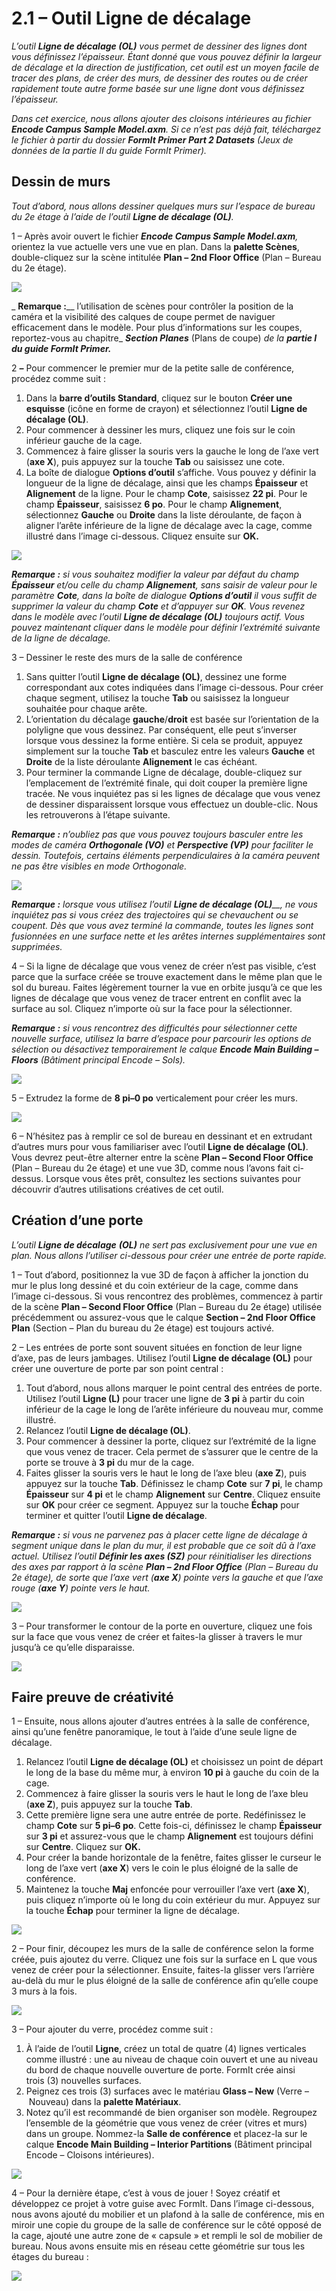 # 2.1 – Outil Ligne de décalage

_L’outil_ _**Ligne de décalage (OL)**_ _vous permet de dessiner des lignes dont vous définissez l’épaisseur. Étant donné que vous pouvez définir la largeur de décalage et la direction de justification, cet outil est un moyen facile de tracer des plans, de créer des murs, de dessiner des routes ou de créer rapidement toute autre forme basée sur une ligne dont vous définissez l’épaisseur._

_Dans cet exercice, nous allons ajouter des cloisons intérieures au fichier_ _**Encode Campus Sample Model.axm**. Si ce n’est pas déjà fait, téléchargez le fichier à partir du dossier_ _**FormIt Primer Part 2 Datasets** (Jeux de données de la partie II du guide FormIt Primer)._

## Dessin de murs

_Tout d’abord, nous allons dessiner quelques murs sur l’espace de bureau du 2e étage à l’aide de l’outil __**Ligne de décalage (OL)**__._

1 – Après avoir ouvert le fichier _**Encode Campus Sample Model.axm**,_ orientez la vue actuelle vers une vue en plan. Dans la **palette Scènes**, double-cliquez sur la scène intitulée **Plan – 2nd Floor Office** (Plan – Bureau du 2e étage).

![](<../../.gitbook/assets/0\_orienting-view\_annotated\_edited\_edited-again (1).png>)

_ **Remarque :**__ l’utilisation de scènes pour contrôler la position de la caméra et la visibilité des calques de coupe permet de naviguer efficacement dans le modèle. Pour plus d’informations sur les coupes, reportez-vous au chapitre_ _**Section Planes**_ (Plans de coupe) _de la **partie I du guide FormIt Primer.**_

2 _**–**_ Pour commencer le premier mur de la petite salle de conférence, procédez comme suit :

1. Dans la **barre d’outils Standard**, cliquez sur le bouton **Créer une esquisse** (icône en forme de crayon) et sélectionnez l’outil **Ligne de décalage (OL)**.
2. Pour commencer à dessiner les murs, cliquez une fois sur le coin inférieur gauche de la cage.
3. Commencez à faire glisser la souris vers la gauche le long de l’axe vert (**axe X**), puis appuyez sur la touche **Tab** ou saisissez une cote.
4. La boîte de dialogue **Options d’outil** s’affiche. Vous pouvez y définir la longueur de la ligne de décalage, ainsi que les champs **Épaisseur** et **Alignement** de la ligne. Pour le champ **Cote**, saisissez **22 pi**. Pour le champ **Épaisseur**, saisissez **6 po**. Pour le champ **Alignement**, sélectionnez **Gauche** ou **Droite** dans la liste déroulante, de façon à aligner l’arête inférieure de la ligne de décalage avec la cage, comme illustré dans l’image ci-dessous. Cliquez ensuite sur **OK.**

![](../../.gitbook/assets/1\_first-offset-line\_combined\_annotated\_edited.png)

_**Remarque :**_ _si vous souhaitez modifier la valeur par défaut du champ_ _**Épaisseur**_ _et/ou celle du champ_ _**Alignement**, sans saisir de valeur pour le paramètre_ _**Cote**,_ _dans la boîte de dialogue_ _**Options d’outil**_ _il vous suffit de supprimer la valeur du champ_ _**Cote**_ _et d’appuyer sur_ _**OK**. Vous revenez dans le modèle avec l’outil_ _**Ligne de décalage (OL)**_ _toujours actif. Vous pouvez maintenant cliquer dans le modèle pour définir l’extrémité suivante de la ligne de décalage._

3 – Dessiner le reste des murs de la salle de conférence

1. Sans quitter l’outil **Ligne de décalage (OL)**, dessinez une forme correspondant aux cotes indiquées dans l’image ci-dessous. Pour créer chaque segment, utilisez la touche **Tab** ou saisissez la longueur souhaitée pour chaque arête.
2. L’orientation du décalage **gauche**/**droit** est basée sur l’orientation de la polyligne que vous dessinez. Par conséquent, elle peut s’inverser lorsque vous dessinez la forme entière. Si cela se produit, appuyez simplement sur la touche **Tab** et basculez entre les valeurs **Gauche** et **Droite** de la liste déroulante **Alignement** le cas échéant.
3. Pour terminer la commande Ligne de décalage, double-cliquez sur l’emplacement de l’extrémité finale, qui doit couper la première ligne tracée. Ne vous inquiétez pas si les lignes de décalage que vous venez de dessiner disparaissent lorsque vous effectuez un double-clic. Nous les retrouverons à l’étape suivante.

_**Remarque :**_ _n’oubliez pas que vous pouvez toujours basculer entre les modes de caméra_ _**Orthogonale (VO)**_ _et_ _**Perspective (VP)**_ _pour faciliter le dessin. Toutefois, certains éléments perpendiculaires à la caméra peuvent ne pas être visibles en mode Orthogonale._

![](<../../.gitbook/assets/2 (10).png>)

_**Remarque :**_ _lorsque vous utilisez l’outil_ _**Ligne de décalage (OL)**__, ne vous inquiétez pas si vous créez des trajectoires qui se chevauchent ou se coupent. Dès que vous avez terminé la commande, toutes les lignes sont fusionnées en une surface nette et les arêtes internes supplémentaires sont supprimées._

4 – Si la ligne de décalage que vous venez de créer n’est pas visible, c’est parce que la surface créée se trouve exactement dans le même plan que le sol du bureau. Faites légèrement tourner la vue en orbite jusqu’à ce que les lignes de décalage que vous venez de tracer entrent en conflit avec la surface au sol. Cliquez n’importe où sur la face pour la sélectionner.

_**Remarque :**_ _si vous rencontrez des difficultés pour sélectionner cette nouvelle surface, utilisez la barre d’espace pour parcourir les options de sélection ou désactivez temporairement le calque_ _**Encode Main Building – Floors**_ _(Bâtiment principal Encode – Sols)._

![](<../../.gitbook/assets/3 (14).png>)

5 – Extrudez la forme de **8 pi–0 po** verticalement pour créer les murs.

![](<../../.gitbook/assets/4 (15).png>)

6 – N’hésitez pas à remplir ce sol de bureau en dessinant et en extrudant d’autres murs pour vous familiariser avec l’outil **Ligne de décalage (OL)**. Vous devrez peut-être alterner entre la scène **Plan – Second Floor Office** (Plan – Bureau du 2e étage) et une vue 3D, comme nous l’avons fait ci-dessus. Lorsque vous êtes prêt, consultez les sections suivantes pour découvrir d’autres utilisations créatives de cet outil.

## Création d’une porte

_L’outil_ _**Ligne de décalage**_ _**(OL)**_ _ne sert pas exclusivement pour une vue en plan. Nous allons l’utiliser ci-dessous pour créer une entrée de porte rapide._

1 – Tout d’abord, positionnez la vue 3D de façon à afficher la jonction du mur le plus long dessiné et du coin extérieur de la cage, comme dans l’image ci-dessous. Si vous rencontrez des problèmes, commencez à partir de la scène **Plan – Second Floor Office** (Plan – Bureau du 2e étage) utilisée précédemment ou assurez-vous que le calque **Section – 2nd Floor Office Plan** (Section – Plan du bureau du 2e étage) est toujours activé.

2 – Les entrées de porte sont souvent situées en fonction de leur ligne d’axe, pas de leurs jambages. Utilisez l’outil **Ligne de décalage (OL)** pour créer une ouverture de porte par son point central :

1. Tout d’abord, nous allons marquer le point central des entrées de porte. Utilisez l’outil **Ligne (L)** pour tracer une ligne de **3 pi** à partir du coin inférieur de la cage le long de l’arête inférieure du nouveau mur, comme illustré.
2. Relancez l’outil **Ligne de décalage (OL)**.
3. Pour commencer à dessiner la porte, cliquez sur l’extrémité de la ligne que vous venez de tracer. Cela permet de s’assurer que le centre de la porte se trouve à **3 pi** du mur de la cage.
4. Faites glisser la souris vers le haut le long de l’axe bleu (**axe Z**), puis appuyez sur la touche **Tab**. Définissez le champ **Cote** sur **7 pi**, le champ **Épaisseur** sur **4 pi** et le champ **Alignement** sur **Centre**. Cliquez ensuite sur **OK** pour créer ce segment. Appuyez sur la touche **Échap** pour terminer et quitter l’outil **Ligne de décalage**.

_**Remarque :**_ _si vous ne parvenez pas à placer cette ligne de décalage à segment unique dans le plan du mur, il est probable que ce soit dû à l’axe actuel. Utilisez l’outil_ _**Définir les axes (SZ)**_ _pour réinitialiser les directions des axes par rapport à la scène __**Plan – 2nd Floor Office**__ (Plan – Bureau du 2e étage), de sorte que l’axe vert (**axe X**) pointe vers la gauche et que l’axe rouge (**axe Y**) pointe vers le haut._

![](<../../.gitbook/assets/5 (8).png>)

3 – Pour transformer le contour de la porte en ouverture, cliquez une fois sur la face que vous venez de créer et faites-la glisser à travers le mur jusqu’à ce qu’elle disparaisse.

![](<../../.gitbook/assets/6 (5).png>)

## Faire preuve de créativité

1 – Ensuite, nous allons ajouter d’autres entrées à la salle de conférence, ainsi qu’une fenêtre panoramique, le tout à l’aide d’une seule ligne de décalage.

1. Relancez l’outil **Ligne de décalage (OL)** et choisissez un point de départ le long de la base du même mur, à environ **10 pi** à gauche du coin de la cage.
2. Commencez à faire glisser la souris vers le haut le long de l’axe bleu (**axe Z**), puis appuyez sur la touche **Tab**.
3. Cette première ligne sera une autre entrée de porte. Redéfinissez le champ **Cote** sur **5 pi–6 po**. Cette fois-ci, définissez le champ **Épaisseur** sur **3 pi** et assurez-vous que le champ **Alignement** est toujours défini sur **Centre**. Cliquez sur **OK.**
4. Pour créer la bande horizontale de la fenêtre, faites glisser le curseur le long de l’axe vert (**axe X**) vers le coin le plus éloigné de la salle de conférence.
5. Maintenez la touche **Maj** enfoncée pour verrouiller l’axe vert (**axe X**), puis cliquez n’importe où le long du coin extérieur du mur. Appuyez sur la touche **Échap** pour terminer la ligne de décalage.

![](<../../.gitbook/assets/7 (6).png>)

2 – Pour finir, découpez les murs de la salle de conférence selon la forme créée, puis ajoutez du verre. Cliquez une fois sur la surface en L que vous venez de créer pour la sélectionner. Ensuite, faites-la glisser vers l’arrière au-delà du mur le plus éloigné de la salle de conférence afin qu’elle coupe 3 murs à la fois.

![](<../../.gitbook/assets/8 (2).png>)

3 – Pour ajouter du verre, procédez comme suit :

1. À l’aide de l’outil **Ligne**, créez un total de quatre (4) lignes verticales comme illustré : une au niveau de chaque coin ouvert et une au niveau du bord de chaque nouvelle ouverture de porte. FormIt crée ainsi trois (3) nouvelles surfaces.
2. Peignez ces trois (3) surfaces avec le matériau **Glass – New** (Verre – Nouveau) dans la **palette Matériaux**.
3. Notez qu’il est recommandé de bien organiser son modèle. Regroupez l’ensemble de la géométrie que vous venez de créer (vitres et murs) dans un groupe. Nommez-la **Salle de conférence** et placez-la sur le calque **Encode Main Building – Interior Partitions** (Bâtiment principal Encode – Cloisons intérieures).

![](<../../.gitbook/assets/9 (4).png>)

4 – Pour la dernière étape, c’est à vous de jouer ! Soyez créatif et développez ce projet à votre guise avec FormIt. Dans l’image ci-dessous, nous avons ajouté du mobilier et un plafond à la salle de conférence, mis en miroir une copie du groupe de la salle de conférence sur le côté opposé de la cage, ajouté une autre zone de « capsule » et rempli le sol de mobilier de bureau. Nous avons ensuite mis en réseau cette géométrie sur tous les étages du bureau :

![](../../.gitbook/assets/10\_finished.png)
